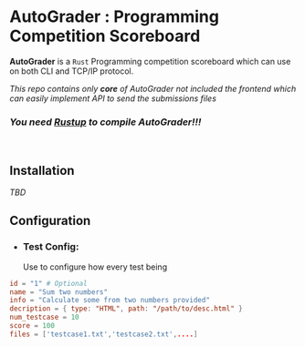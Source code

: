 # **AutoGrader** : Programming Competition Scoreboard

**AutoGrader** is a `Rust` Programming competition scoreboard which can use on both CLI and TCP/IP protocol.

*This repo contains only ***core*** of AutoGrader not included the frontend which can easily implement API to send the submissions files*


### *You need [Rustup](https://rustup.rs/) to compile AutoGrader!!!*

<br/>

## **Installation**
*TBD*

## **Configuration**
* ### **Test Config**:
  Use to configure how every test being
```toml
id = "1" # Optional
name = "Sum two numbers"
info = "Calculate some from two numbers provided"
decription = { type: "HTML", path: "/path/to/desc.html" }
num_testcase = 10
score = 100
files = ['testcase1.txt','testcase2.txt',....]
```
